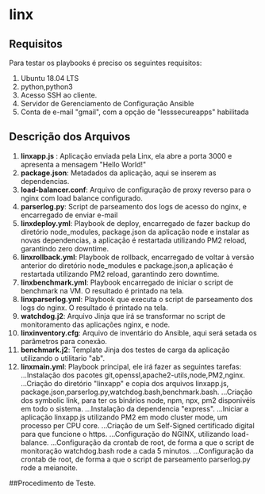 # linx

## Requisitos

Para testar os playbooks é preciso os seguintes requisitos:

1. Ubuntu 18.04 LTS
2. python,python3
3. Acesso SSH ao cliente.
4. Servidor de Gerenciamento de Configuração Ansible
5. Conta de e-mail "gmail", com a opção de "lesssecureapps" habilitada

## Descrição dos Arquivos

1. **linxapp.js** : Aplicação enviada pela Linx, ela abre a porta 3000 e apresenta a mensagem "Hello World!"
2. **package.json**: Metadados da aplicação, aqui se inserem as dependencias.
3. **load-balancer.conf**: Arquivo de configuração de proxy reverso para o nginx com load balance configurado.
4. **parserlog.py**: Script de parseamento dos logs de acesso do nginx, e encarregado de enviar e-mail
5. **linxdeploy.yml**: Playbook de deploy, encarregado de fazer backup do diretório node_modules, package.json da aplicação node e instalar as novas dependencias, a aplicação é restartada utilizando PM2 reload, garantindo zero downtime.
6. **linxrollback.yml**: Playbook de rollback, encarregado de voltar à versão anterior do diretório node_modules e package.json,a aplicação é restartada utilizando PM2 reload, garantindo zero downtime.
7. **linxbenchmark.yml**: Playbook encarregado de iniciar o script de benchmark na VM. O resultado é printado na tela.
8. **linxparserlog.yml**: Playbook que executa o script de parseamento dos logs do nginx. O resultado é printado na tela.
9. **watchdog.j2**: Arquivo Jinja que irá se transformar no script de monitoramento das aplicações nginx, e node. 
10. **linxinventory.cfg**: Arquivo de inventário do Ansible, aqui será setada os parâmetros para conexão.
11. **benchmark.j2**: Template Jinja dos testes de carga da aplicação utilizando o utilitario "ab".
12. **linxmain.yml**: Playbook principal, ele irá fazer as seguintes tarefas:
...Instalação dos pacotes git,openssl,apache2-utils,node,PM2,nginx.
...Criação do diretório "linxapp" e copia dos arquivos linxapp.js, package.json,parserlog.py,watchdog.bash,benchmark.bash.
...Criação dos symbolic link, para ter os binários node, npm, npx, pm2 disponivéis em todo o sistema.
...Instalação da dependencia "express".
...Iniciar a aplicação linxapp.js utilizando PM2 em modo cluster mode, um processo per CPU core.
...Criação de um Self-Signed certificado digital para que funcione o https.
...Configuração do NGINX, utilizando load-balance.
...Configuração da crontab de root, de forma a que o script de monitoração watchdog.bash rode a cada 5 minutos.
...Configuração da crontab de root, de forma a que o script de parseamento parserlog.py rode a meianoite.








##Procedimento de Teste.

